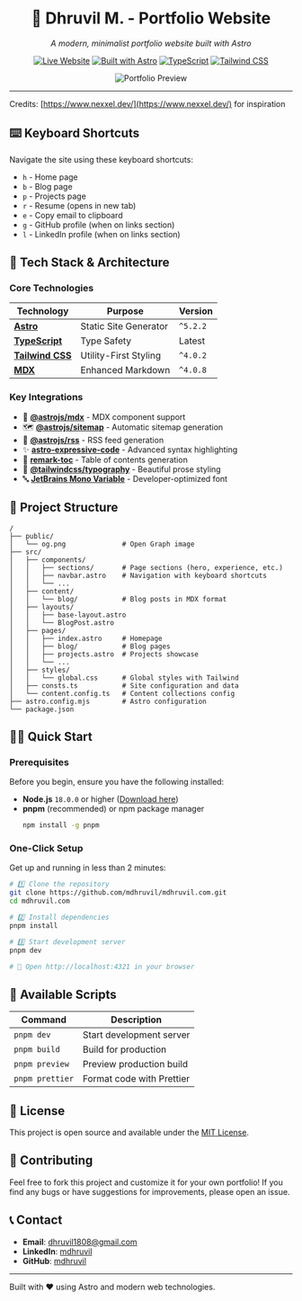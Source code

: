 <div align="center">

# 🚀 Dhruvil M. - Portfolio Website

_A modern, minimalist portfolio website built with Astro_

[![Live Website](https://img.shields.io/badge/🌐_Live_Website-mdhruvil.com-brightgreen?style=for-the-badge)](https://mdhruvil.com)
[![Built with Astro](https://img.shields.io/badge/Built%20with-Astro-FF5D01?style=for-the-badge&logo=astro&logoColor=white)](https://astro.build)
[![TypeScript](https://img.shields.io/badge/TypeScript-007ACC?style=for-the-badge&logo=typescript&logoColor=white)](https://www.typescriptlang.org/)
[![Tailwind CSS](https://img.shields.io/badge/Tailwind_CSS-38B2AC?style=for-the-badge&logo=tailwind-css&logoColor=white)](https://tailwindcss.com)

![Portfolio Preview](https://mdhruvil.com/og.png)

</div>

---

Credits:
[https://www.nexxel.dev/](https://www.nexxel.dev/) for inspiration

## ⌨️ Keyboard Shortcuts

Navigate the site using these keyboard shortcuts:

- `h` - Home page
- `b` - Blog page
- `p` - Projects page
- `r` - Resume (opens in new tab)
- `e` - Copy email to clipboard
- `g` - GitHub profile (when on links section)
- `l` - LinkedIn profile (when on links section)

## 🚀 Tech Stack & Architecture

### Core Technologies

| Technology                                       | Purpose               | Version  |
| ------------------------------------------------ | --------------------- | -------- |
| [**Astro**](https://astro.build)                 | Static Site Generator | `^5.2.2` |
| [**TypeScript**](https://www.typescriptlang.org) | Type Safety           | Latest   |
| [**Tailwind CSS**](https://tailwindcss.com)      | Utility-First Styling | `^4.0.2` |
| [**MDX**](https://mdxjs.com)                     | Enhanced Markdown     | `^4.0.8` |

### Key Integrations

- 🎨 **[@astrojs/mdx](https://docs.astro.build/en/guides/integrations-guide/mdx/)** - MDX component support
- 🗺️ **[@astrojs/sitemap](https://docs.astro.build/en/guides/integrations-guide/sitemap/)** - Automatic sitemap generation
- 📡 **[@astrojs/rss](https://docs.astro.build/en/guides/integrations-guide/rss/)** - RSS feed generation
- ✨ **[astro-expressive-code](https://expressive-code.com)** - Advanced syntax highlighting
- 📝 **[remark-toc](https://github.com/remarkjs/remark-toc)** - Table of contents generation
- 📖 **[@tailwindcss/typography](https://tailwindcss.com/docs/typography-plugin)** - Beautiful prose styling
- 🔤 **[JetBrains Mono Variable](https://www.jetbrains.com/mono/)** - Developer-optimized font

## 📁 Project Structure

```
/
├── public/
│   └── og.png              # Open Graph image
├── src/
│   ├── components/
│   │   ├── sections/       # Page sections (hero, experience, etc.)
│   │   ├── navbar.astro    # Navigation with keyboard shortcuts
│   │   └── ...
│   ├── content/
│   │   └── blog/           # Blog posts in MDX format
│   ├── layouts/
│   │   ├── base-layout.astro
│   │   └── BlogPost.astro
│   ├── pages/
│   │   ├── index.astro     # Homepage
│   │   ├── blog/           # Blog pages
│   │   ├── projects.astro  # Projects showcase
│   │   └── ...
│   ├── styles/
│   │   └── global.css      # Global styles with Tailwind
│   ├── consts.ts           # Site configuration and data
│   └── content.config.ts   # Content collections config
├── astro.config.mjs        # Astro configuration
└── package.json
```

## 🏃‍♂️ Quick Start

### Prerequisites

Before you begin, ensure you have the following installed:

- **Node.js** `18.0.0` or higher ([Download here](https://nodejs.org/))
- **pnpm** (recommended) or npm package manager
  ```bash
  npm install -g pnpm
  ```

### One-Click Setup

Get up and running in less than 2 minutes:

```bash
# 1️⃣ Clone the repository
git clone https://github.com/mdhruvil/mdhruvil.com.git
cd mdhruvil.com

# 2️⃣ Install dependencies
pnpm install

# 3️⃣ Start development server
pnpm dev

# 🎉 Open http://localhost:4321 in your browser
```

## 📜 Available Scripts

| Command         | Description               |
| --------------- | ------------------------- |
| `pnpm dev`      | Start development server  |
| `pnpm build`    | Build for production      |
| `pnpm preview`  | Preview production build  |
| `pnpm prettier` | Format code with Prettier |

## 📄 License

This project is open source and available under the [MIT License](LICENSE).

## 🤝 Contributing

Feel free to fork this project and customize it for your own portfolio! If you find any bugs or have suggestions for improvements, please open an issue.

## 📞 Contact

- **Email**: dhruvil1808@gmail.com
- **LinkedIn**: [mdhruvil](https://www.linkedin.com/in/mdhruvil/)
- **GitHub**: [mdhruvil](https://github.com/mdhruvil)

---

Built with ❤️ using Astro and modern web technologies.
